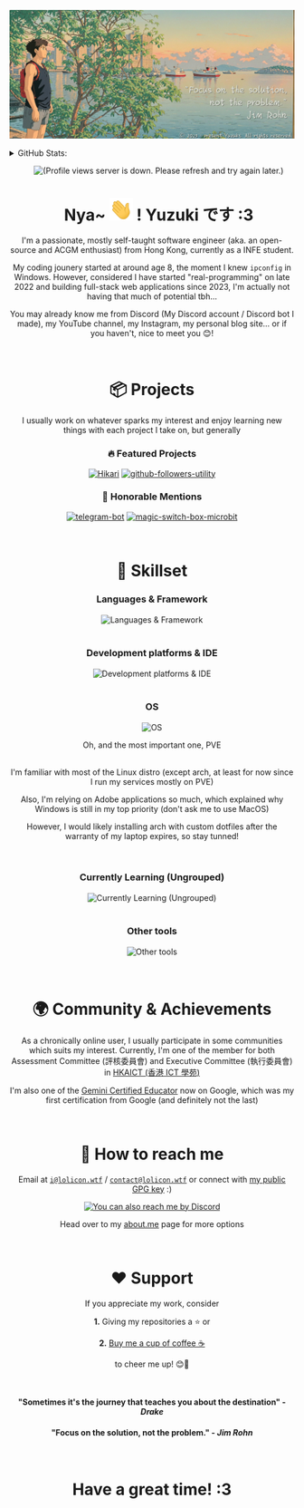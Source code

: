 <!-- PROJECT SHIELDS -->
<!--
*** Markdown "reference style" is used for all links for readability.
*** Reference links are enclosed in brackets [ ] instead of parentheses ( ).
*** See the bottom of this document for the declaration of the reference variables
*** for contributors-url, forks-url, etc. This is an optional, concise syntax you may use.
*** https://www.markdownguide.org/basic-syntax/#reference-style-links
-->


[![Banner](img/banner.jpg)](https://moe.lolicon.wtf)

<details>
  <summary>GitHub Stats:</summary>
  <br>
  <div>&emsp;Just to prove how lazy I am :)</div>
  <br>
  <a href="https://github.com/Yuzuk1Shimotsuki">
    <table>
      <tr>
        <td>
          <img align="center" src="https://github-readme-stats-yuzukishimotsuki.vercel.app/api?username=Yuzuk1Shimotsuki&count_private=true&count_private=true&cache_seconds=15&show_icons=true&show=reviews,discussions_started,discussions_answered,prs_merged,prs_merged_percentage&hide_border=true&icon_color=ffca28&title_color=ffa000" />
        </td>
        <td>
          <img align="center" src="https://github-readme-stats-yuzukishimotsuki.vercel.app/api/top-langs?username=Yuzuk1Shimotsuki&cache_seconds=5&langs_count=8&layout=donut&hide_border=true&title_color=ffa000" />
        </td>
      </tr>
    </table>
  </a>

</details>


<!-- Temp refactor for now -->
<div align="center">

<div id="toc">
  <ul style="list-style: none">
    <summary>
      <img src="https://count.getloli.com/get/@Yuzuk1Shimotsuki?theme=moebooru" alt="(Profile views server is down. Please refresh and try again later.)" height="75">
      <br>
      <h1>
        Nya~ <img src="https://raw.githubusercontent.com/Yuzuk1Shimotsuki/Yuzuk1Shimotsuki/main/img/waving.gif" alt="(Waving.gif)" height="40"> ! Yuzuki です :3
      </h1>
    </summary>
  </ul>
</div>


I'm a passionate, mostly self-taught software engineer (aka. an open-source and ACGM enthusiast) from Hong Kong, currently as a INFE student.

My coding jounery started at around age 8, the moment I knew `ipconfig` in Windows. However, considered I have started "real-programming" on late 2022 and building full-stack web applications since 2023, I'm actually not having that much of potential tbh...

You may already know me from Discord (My Discord account / Discord bot I made), my YouTube channel, my Instagram, my personal blog site... or if you haven't, nice to meet you 😊!

<br>

# 📦 Projects

I usually work on whatever sparks my interest and enjoy learning new things with each project I take on, but generally

### 🔥 Featured Projects

[![Hikari](https://github-readme-stats-yuzukishimotsuki.vercel.app/api/pin?username=HikariApp&repo=Hikari)](https://github.com/HikariApp/Hikari)
[![github-followers-utility](https://github-readme-stats-yuzukishimotsuki.vercel.app/api/pin?username=Yuzuk1Shimotsuki&repo=Emergency-Shutdown-NT)](https://github.com/Yuzuk1Shimotsuki/Emergency-Shutdown-NT)

### 🧠 Honorable Mentions
[![telegram-bot](https://github-readme-stats-yuzukishimotsuki.vercel.app/api/pin?username=Yuzuk1Shimotsuki&repo=telegram-bot)](https://github.com/Yuzuk1Shimotsuki/telegram-bot)
[![magic-switch-box-microbit](https://github-readme-stats-yuzukishimotsuki.vercel.app/api/pin?username=Yuzuk1Shimotsuki&repo=magic-switch-box-microbit)](https://github.com/Yuzuk1Shimotsuki/magic-switch-box-microbit)

<br>

# 🔧 Skillset

### Languages & Framework
<img align="center" src="https://skillicons.dev/icons?i=py,docker,html,js,ts,jquery,react,nginx,nodejs,c,cpp,css,bash,r" alt="Languages & Framework" />
<br>
<br>

### Development platforms & IDE
<img align="center" src="https://skillicons.dev/icons?i=cloudflare,vercel,git,vscode,visualstudio,azure,neovim,linux,pycharm" alt="Development platforms & IDE" />
<br>
<br>

### OS
<img align="center" src="https://skillicons.dev/icons?i=debian,windows,ubuntu,kali,redhat,android" alt="OS" />
<br>

Oh, and the most important one, PVE 
<br>
<br>

I'm familiar with most of the Linux distro (except arch, at least for now since I run my services mostly on PVE)

Also, I'm relying on Adobe applications so much, which explained why Windows is still in my top priority (don't ask me to use MacOS)

However, I would likely installing arch with custom dotfiles after the warranty of my laptop expires, so stay tunned!

<br>

### Currently Learning (Ungrouped)
<img align="center" src="https://skillicons.dev/icons?i=androidstudio,bootstrap,bun,dotnet,electron,tailwind,rust,astro,wordpress,raspberrypi,arch,java,jenkins,mysql,prisma,react,redis,sentry,spring,tailwind,tauri,webpack,vue,workers" alt="Currently Learning (Ungrouped)" />
<br>
<br>

### Other tools
<img align="center" src="https://skillicons.dev/icons?i=au,ae,pr,ps" alt="Other tools" />

<br>
<br>
<br>

# 🌍 Community & Achievements

As a chronically online user, I usually participate in some communities which suits my interest. Currently, I'm one of the member for both Assessment Committee (評核委員會) and Executive Committee (執行委員會) in <a href="https://discord.com/channels/976332206144380958/1113706485831176232">HKAICT (香港 ICT 學苑)</a>

I'm also one of the [Gemini Certified Educator](https://edu.google.accredible.com/aa074285-0d4d-4061-a5ed-468edcaaa427?key=ea5caf9a2003757da38af25117faeea47ff15a911c5f9a894cea6a902266a2d8#acc.DnWcgB1y) now on Google, which was my first certification from Google (and definitely not the last)

<br>

# 🤝 How to reach me

Email at [`i@lolicon.wtf`](mailto:i@lolicon.wtf) / [`contact@lolicon.wtf`](mailto:contact@lolicon.wtf) or connect with [my public GPG key](https://github.com/Yuzuk1Shimotsuki.gpg) :)

<a href="https://discordapp.com/users/885756325798227988"><img width="400" src="https://api.lolicon.wtf/discord-api/user/885756325798227988" alt="You can also reach me by Discord"></img></a>

Head over to my [about.me](https://about.me/yuzuk1shimotsuki) page for more options

<br>

# ❤️ Support

If you appreciate my work, consider

**1\.** Giving my repositories a ⭐ or

**2\.** [Buy me a cup of coffee ☕][Buy_me_a_coffee]

to cheer me up! 😊🥺

<br>

#### "Sometimes it's the journey that teaches you about the destination" - *Drake*

#### "Focus on the solution, not the problem." - *Jim Rohn*

<br>

# Have a great time! :3

<!--Links in use in this markdown for references-->

[Buy_me_a_coffee]: https://buymeacoffee.com/yuzuk1shimotsuki



<!--
**Yuzuk1Shimotsuki/Yuzuk1Shimotsuki** is a ✨ _special_ ✨ repository because its `README.md` (this file) appears on your GitHub profile.

Here are some ideas to get you started:

Hi 👋, I'm @Yuzuk1Shimotsuki
- 🔭 I’m currently working on ...
- 🌱 I’m currently learning ...
- 👯 I’m looking to collaborate on ...
- 🤔 I’m looking for help with ...
- 💬 Ask me about ...
- 📫 How to reach me: ...
- 😄 Pronouns: ...
- ⚡ Fun fact: ...
-->
